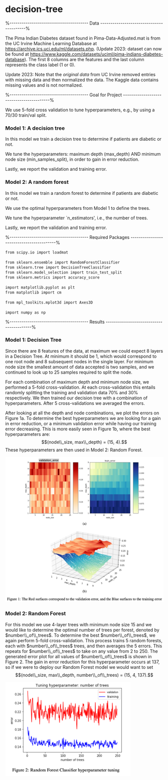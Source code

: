 # decision-tree

%--------------------------------------- Data -----------------------------------------%

The Pima Indian Diabetes dataset found in Pima-Data-Adjusted.mat is from the UC Irvine Machine Learning Database at https://archive.ics.uci.edu/ml/datasets.php. (Update 2023: dataset can now be found at https://www.kaggle.com/datasets/uciml/pima-indians-diabetes-database).
The first 8 columns are the features and the last column represents the class label (1 or 0). 

Update 2023:
Note that the _original data_ from UC Irvine removed entries with missing data and then normalized the data. The Kaggle data contains missing values and is not normalized.

%--------------------------------------- Goal for Project -----------------------------------------%

We use 5-fold cross validation to tune hyperparameters, e.g., by using a 70/30 train/val split. 

### Model 1: A decision tree

In this model we train a decision tree to determine if patients are diabetic or not. 

We tune the hyperparameters: maximum depth (max\_depth) AND minimum node size (min\_samples\_split), in order to gain in error reduction. 

Lastly, we report the validation and training error. 

### Model 2: A random forest

In this model we train a random forest to determine if patients are diabetic or not. 

We use the optimal hyperparameters from Model 1 to define the trees.

We tune the hyperparameter `n_estimators', i.e., the number of trees. 

Lastly, we report the validation and training error. 

%--------------------------------------- Required Packages -----------------------------------------%
```
from scipy.io import loadmat

from sklearn.ensemble import RandomForestClassifier
from sklearn.tree import DecisionTreeClassifier
from sklearn.model_selection import train_test_split
from sklearn.metrics import accuracy_score

import matplotlib.pyplot as plt
from matplotlib import cm

from mpl_toolkits.mplot3d import Axes3D

import numpy as np
```

%--------------------------------------- Results -----------------------------------------%

### Model 1: Decision Tree

Since there are 8 features of the data, at maximum we could expect 8 layers in a Decision Tree. At minimum it should be 1, which would correspond to one root node and 8 subsequent nodes in the single layer. For minimum node size the smallest amount of data accepted is two samples, and we continued to look up to 25 samples required to split the node.

For each combination of maximum depth and minimum node size, we performed a 5-fold cross-validation. At each cross-validation this entails randomly splitting the training and validation data 70% and 30% respectively. We then trained our decision tree with a combination of hyperparameters. After 5 cross-validations we averaged the errors.

After looking at all the depth and node combinations, we plot the errors on Figure 1a. To determine the best hyperparameters we are looking for a gain in error reduction, or a minimum validation error while having our training error decreasing. This is more easily seen in Figure 1b, where the best hyperparameters are:
$$(node\\_size, max\\_depth) = (15, 4).$$
These hyperparameters are then used in Model 2: Random Forest.

<img src="./Figure1.png" alt="DecisionTreeHyperparams" width="600"/>

### Model 2: Random Forest
For this model we use 4-layer trees with minimum node size 15 and we would like to determine the optimal number of trees per forest, denoted by $number\\_of\\_trees$. To determine the best $number\\_of\\_trees$, we again perform 5-fold cross-validation. This process trains 5 random forests, each with $number\\_of\\_trees$ trees, and then averages the 5 errors. This repeats for $number\\_of\\_trees$ to take on any value from 2 to 250. The generated error plot for all values of $number\\_of\\_trees$ is shown in Figure 2. The gain in error reduction for this hyperparameter occurs at 137, so if we were to deploy our Random Forest model we would want to set
$$(node\\_size, max\\_depth, number\\_of\\_trees) = (15, 4, 137).$$

<img src="./Figure2.png" alt="RandomForestHyperparams" width="400"/>
